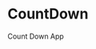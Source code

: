 # CountDown
 Count Down App
     
          
                                                      
                                                                
                                                      
                                        
                                     
               
        
         
   
 
